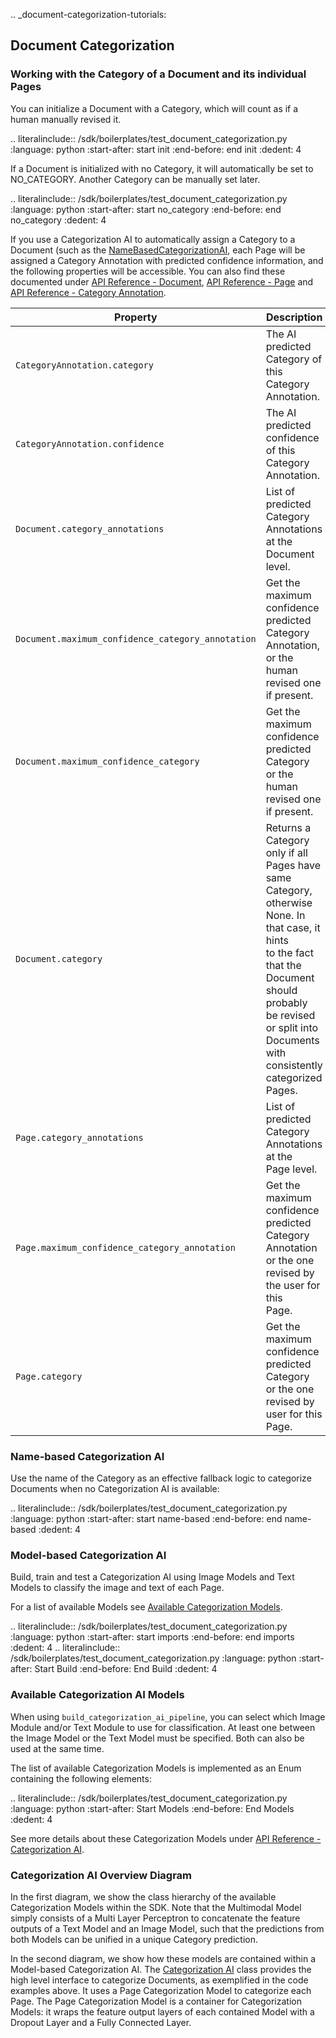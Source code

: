 .. _document-categorization-tutorials:
## Document Categorization

### Working with the Category of a Document and its individual Pages

You can initialize a Document with a Category, which will count as if a human manually revised it.

.. literalinclude:: /sdk/boilerplates/test_document_categorization.py
   :language: python
   :start-after: start init
   :end-before: end init
   :dedent: 4

If a Document is initialized with no Category, it will automatically be set to NO_CATEGORY. Another Category can be 
manually set later.

.. literalinclude:: /sdk/boilerplates/test_document_categorization.py
   :language: python
   :start-after: start no_category
   :end-before: end no_category
   :dedent: 4


If you use a Categorization AI to automatically assign a Category to a Document (such as the 
[NameBasedCategorizationAI](#name-based-categorization-ai), each Page will be assigned a 
Category Annotation with predicted confidence information, and the following properties will be accessible. You can 
also find these documented under [API Reference - Document](../../sourcecode.html#document), 
[API Reference - Page](../../sourcecode.html#page) and 
[API Reference - Category Annotation](../../sourcecode.html#category-annotation).

| Property                     | Description                                                                                                                                                                                                                       |
|-------------------------------|-----------------------------------------------------------------------------------------------------------------------------------------------------------------------------------------------------------------------------------|
| `CategoryAnnotation.category`    | The AI predicted Category of this Category<br>Annotation.                                                                                                                                                                         |
| `CategoryAnnotation.confidence`  | The AI predicted confidence of this Category<br>Annotation.                                                                                                                                                                       |
| `Document.category_annotations`   | List of predicted Category Annotations at the<br>Document level.                                                                                                                                                                  |
| `Document.maximum_confidence_category_annotation`   | Get the maximum confidence predicted Category<br>Annotation, or the human revised one if present.                                                                                                                                 |
| `Document.maximum_confidence_category`   | Get the maximum confidence predicted Category<br>or the human revised one if present.                                                                                                                                             |
| `Document.category`  | Returns a Category only if all Pages have same<br>Category, otherwise None. In that case, it hints<br>to the fact that the Document should probably<br>be revised or split into Documents with<br>consistently categorized Pages. |
| `Page.category_annotations`   | List of predicted Category Annotations at the<br>Page level.                                                                                                                                                                      |
| `Page.maximum_confidence_category_annotation`   | Get the maximum confidence predicted Category<br>Annotation or the one revised by the user for this<br>Page.                                                                                                                      |
| `Page.category`  | Get the maximum confidence predicted Category<br>or the one revised by user for this Page.                                                                                                                                        |

### Name-based Categorization AI

Use the name of the Category as an effective fallback logic to categorize Documents when no Categorization AI is available:

.. literalinclude:: /sdk/boilerplates/test_document_categorization.py
   :language: python
   :start-after: start name-based
   :end-before: end name-based
   :dedent: 4

### Model-based Categorization AI

Build, train and test a Categorization AI using Image Models and Text Models to classify the image and text of each Page.

For a list of available Models see [Available Categorization Models](#available-categorization-ai-models).

.. literalinclude:: /sdk/boilerplates/test_document_categorization.py
   :language: python
   :start-after: start imports
   :end-before: end imports
   :dedent: 4
.. literalinclude:: /sdk/boilerplates/test_document_categorization.py
   :language: python
   :start-after: Start Build
   :end-before: End Build
   :dedent: 4

### Available Categorization AI Models

When using `build_categorization_ai_pipeline`, you can select which Image Module and/or Text Module to use for 
classification. At least one between the Image Model or the Text Model must be specified. Both can also be used 
at the same time.

The list of available Categorization Models is implemented as an Enum containing the following elements:

.. literalinclude:: /sdk/boilerplates/test_document_categorization.py
   :language: python
   :start-after: Start Models
   :end-before: End Models
   :dedent: 4

See more details about these Categorization Models under [API Reference - Categorization AI](../../sourcecode.html#categorization-ai).

### Categorization AI Overview Diagram

In the first diagram, we show the class hierarchy of the available Categorization Models within the SDK. Note that the 
Multimodal Model simply consists of a Multi Layer Perceptron to concatenate the feature outputs of a Text Model and an 
Image Model, such that the predictions from both Models can be unified in a unique Category prediction.

In the second diagram, we show how these models are contained within a Model-based Categorization AI. The 
[Categorization AI](https://dev.konfuzio.com/sdk/sourcecode.html#categorization-ai) class provides the high level 
interface to categorize Documents, as exemplified in the code examples above. It uses a Page Categorization Model 
to categorize each Page. The Page Categorization Model is a container for Categorization Models: it wraps the feature 
output layers of each contained Model with a Dropout Layer and a Fully Connected Layer.

<div class="mxgraph" style="max-width:100%;border:1px solid transparent;" data-mxgraph="{&quot;highlight&quot;:&quot;#0000ff&quot;,&quot;nav&quot;:true,&quot;resize&quot;:true,&quot;toolbar&quot;:&quot;zoom layers tags lightbox&quot;,&quot;edit&quot;:&quot;_blank&quot;,&quot;url&quot;:&quot;https://raw.githubusercontent.com/konfuzio-ai/konfuzio-sdk/master/docs/sdk/tutorials/document_categorization/CategorizationAI.drawio&quot;}"></div>
<script type="text/javascript" src="https://viewer.diagrams.net/embed2.js?&fetch=https%3A%2F%2Fraw.githubusercontent.com%2Fkonfuzio-ai%2Fkonfuzio-sdk%2Fmaster%2Fdocs%2Fsdk%2Fexamples%2Fdocument_categorization%2FCategorizationAI.drawio"></script>
